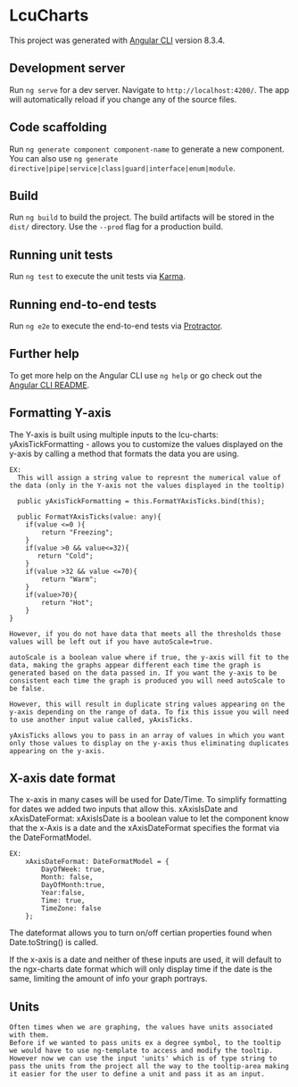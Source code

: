 # LcuCharts

This project was generated with [Angular CLI](https://github.com/angular/angular-cli) version 8.3.4.

## Development server

Run `ng serve` for a dev server. Navigate to `http://localhost:4200/`. The app will automatically reload if you change any of the source files.

## Code scaffolding

Run `ng generate component component-name` to generate a new component. You can also use `ng generate directive|pipe|service|class|guard|interface|enum|module`.

## Build

Run `ng build` to build the project. The build artifacts will be stored in the `dist/` directory. Use the `--prod` flag for a production build.

## Running unit tests

Run `ng test` to execute the unit tests via [Karma](https://karma-runner.github.io).

## Running end-to-end tests

Run `ng e2e` to execute the end-to-end tests via [Protractor](http://www.protractortest.org/).

## Further help

To get more help on the Angular CLI use `ng help` or go check out the [Angular CLI README](https://github.com/angular/angular-cli/blob/master/README.md).

## Formatting Y-axis

The Y-axis is built using multiple inputs to the lcu-charts:
    yAxisTickFormatting - allows you to customize the values displayed on the y-axis by calling a method that formats the data you are using.

    EX: 
      This will assign a string value to represnt the numerical value of the data (only in the Y-axis not the values displayed in the tooltip)

      public yAxisTickFormatting = this.FormatYAxisTicks.bind(this);

      public FormatYAxisTicks(value: any){
        if(value <=0 ){
            return "Freezing";
        }
        if(value >0 && value<=32){
           return "Cold";
        }
        if(value >32 && value <=70){
            return "Warm";
        }
        if(value>70){
            return "Hot";
        }
    }

    However, if you do not have data that meets all the thresholds those values will be left out if you have autoScale=true.

    autoScale is a boolean value where if true, the y-axis will fit to the data, making the graphs appear different each time the graph is generated based on the data passed in. If you want the y-axis to be consistent each time the graph is produced you will need autoScale to be false.

    However, this will result in duplicate string values appearing on the y-axis depending on the range of data. To fix this issue you will need to use another input value called, yAxisTicks.

    yAxisTicks allows you to pass in an array of values in which you want only those values to display on the y-axis thus eliminating duplicates appearing on the y-axis.

## X-axis date format

The x-axis in many cases will be used for Date/Time. To simplify formatting for dates we added two inputs that allow this. xAxisIsDate and xAxisDateFormat:
    xAxisIsDate is a boolean value to let the component know that the x-Axis is a date and the xAxisDateFormat specifies the format via the DateFormatModel.
    
    EX:
        xAxisDateFormat: DateFormatModel = {
            DayOfWeek: true, 
            Month: false, 
            DayOfMonth:true, 
            Year:false, 
            Time: true, 
            TimeZone: false
        };
The dateformat allows you to turn on/off certian properties found when Date.toString() is called.

If the x-axis is a date and neither of these inputs are used, it will default to the ngx-charts date format which will only display time if the date is the same, limiting the amount of info your graph portrays.

## Units

    Often times when we are graphing, the values have units associated with them.
    Before if we wanted to pass units ex a degree symbol, to the tooltip we would have to use ng-template to access and modify the tooltip. However now we can use the input 'units' which is of type string to pass the units from the project all the way to the tooltip-area making it easier for the user to define a unit and pass it as an input.


